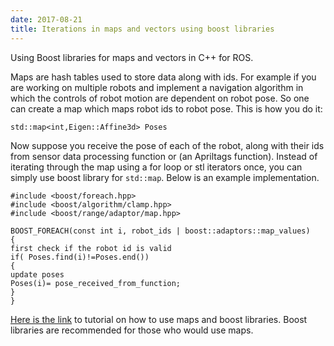```yaml
---
date: 2017-08-21
title: Iterations in maps and vectors using boost libraries
---
```

Using Boost libraries for maps and vectors in C++ for ROS.

Maps are hash tables used to store data along with ids. For example if you are working on multiple robots and implement a navigation algorithm in which the controls of robot motion are dependent on robot pose. So one can create a map which maps robot ids to robot pose. This is how you do it:

``std::map<int,Eigen::Affine3d> Poses``

Now suppose you receive the pose of each of the robot, along with their ids from sensor data processing function or (an Apriltags function). Instead of iterating through the map using a for loop or stl iterators once, you can simply use boost library for `std::map`. Below is an example implementation.

```
#include <boost/foreach.hpp>
#include <boost/algorithm/clamp.hpp>
#include <boost/range/adaptor/map.hpp>

BOOST_FOREACH(const int i, robot_ids | boost::adaptors::map_values)
{
first check if the robot id is valid
if( Poses.find(i)!=Poses.end())
{
update poses
Poses(i)= pose_received_from_function;
}
}
```
[Here is the link](http://cplusplus.bordoon.com/boost_foreach_techniques.html) to tutorial on how to use maps and boost libraries.  Boost libraries are recommended for those who  would use maps.
